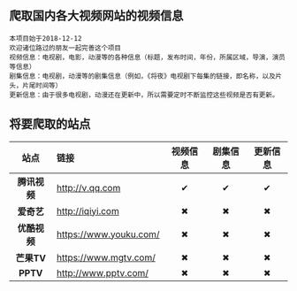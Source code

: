 爬取国内各大视频网站的视频信息
------------------------------
    本项目始于2018-12-12
    欢迎诸位路过的朋友一起完善这个项目
    视频信息：电视剧，电影，动漫等的各种信息（标题，发布时间，年份，所属区域，导演，演员等信息）
    剧集信息：电视剧，动漫等的剧集信息（例如，《将夜》电视剧下每集的链接，即名称，以及片头，片尾时间等）
    更新信息：由于很多电视剧，动漫还在更新中，所以需要定时不断监控这些视频是否有更新。
    
将要爬取的站点
-------------------------------
| 站点 | 链接 | 视频信息 | 剧集信息 | 更新信息 |
| :--: | :-- | :-----: | :-----: | :-----: |
| **腾讯视频** | <http://v.qq.com>          |✔|✔|✔|
| **爱奇艺**   | <http://iqiyi.com>         |✖|✖|✖|
| **优酷视频** | <https://www.youku.com/>   |✖|✖|✖|
| **芒果TV**   | <https://www.mgtv.com/>    |✖|✖|✖|
| **PPTV**     |  <http://www.pptv.com/>    |✖|✖|✖|
